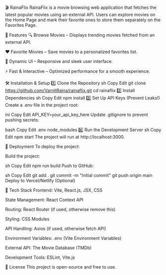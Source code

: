 🎬 RainaFlix
RainaFlix is a movie browsing web application that fetches the latest popular movies using an external API. Users can explore movies on the Home Page and mark their favorite ones to store them separately on the Favorites Page.

🚀 Features
🔍 Browse Movies – Displays trending movies fetched from an external API.

❤️ Favorite Movies – Save movies to a personalized favorites list.

🔄 Dynamic UI – Responsive and sleek user interface.

⚡ Fast & Interactive – Optimized performance for a smooth experience.

🛠️ Installation & Setup
1️⃣ Clone the Repository
sh
Copy
Edit
git clone https://github.com/VarnitRaina/rainaflix.git
cd rainaflix
2️⃣ Install Dependencies
sh
Copy
Edit
npm install
3️⃣ Set Up API Keys (Prevent Leaks!)
Create a .env file in the project root:

ini
Copy
Edit
API_KEY=your_api_key_here
Update .gitignore to prevent pushing secrets:

bash
Copy
Edit
.env
node_modules
4️⃣ Run the Development Server
sh
Copy
Edit
npm start
The project will run at http://localhost:3000.

🚀 Deployment
To deploy the project:

Build the project:

sh
Copy
Edit
npm run build
Push to GitHub:

sh
Copy
Edit
git add .
git commit -m "Initial commit"
git push origin main
Deploy to Vercel/Netlify (Optional)

📌 Tech Stack
Frontend: Vite, React.js, JSX, CSS

State Management: React Context API

Routing: React Router (if used, otherwise remove this)

Styling: CSS Modules

API Handling: Axios (if used, otherwise fetch API)

Environment Variables: .env (Vite Environment Variables)

External API: The Movie Database (TMDb)

Development Tools: ESLint, Vite.js

📜 License
This project is open-source and free to use.

